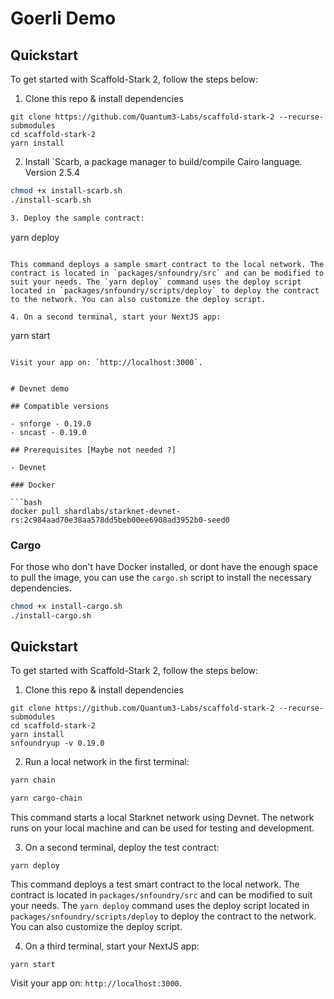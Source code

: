 # Goerli Demo

## Quickstart

To get started with Scaffold-Stark 2, follow the steps below:

1. Clone this repo & install dependencies

```
git clone https://github.com/Quantum3-Labs/scaffold-stark-2 --recurse-submodules
cd scaffold-stark-2
yarn install
```

2. Install `Scarb, a package manager to build/compile Cairo language. Version 2.5.4

```bash
chmod +x install-scarb.sh
./install-scarb.sh

3. Deploy the sample contract:

```

yarn deploy

```

This command deploys a sample smart contract to the local network. The contract is located in `packages/snfoundry/src` and can be modified to suit your needs. The `yarn deploy` command uses the deploy script located in `packages/snfoundry/scripts/deploy` to deploy the contract to the network. You can also customize the deploy script.

4. On a second terminal, start your NextJS app:

```

yarn start

````

Visit your app on: `http://localhost:3000`.


# Devnet demo

## Compatible versions

- snforge - 0.19.0
- sncast - 0.19.0

## Prerequisites [Maybe not needed ?]

- Devnet

### Docker

```bash
docker pull shardlabs/starknet-devnet-rs:2c984aad70e38aa578dd5beb00ee6908ad3952b0-seed0
````

### Cargo

For those who don't have Docker installed, or dont have the enough space to pull the image, you can use the `cargo.sh` script to install the necessary dependencies.

```bash
chmod +x install-cargo.sh
./install-cargo.sh
```

## Quickstart

To get started with Scaffold-Stark 2, follow the steps below:

1. Clone this repo & install dependencies

```
git clone https://github.com/Quantum3-Labs/scaffold-stark-2 --recurse-submodules
cd scaffold-stark-2
yarn install
snfoundryup -v 0.19.0
```

2. Run a local network in the first terminal:

```bash
yarn chain
```

```bash
yarn cargo-chain
```

This command starts a local Starknet network using Devnet. The network runs on your local machine and can be used for testing and development.

3. On a second terminal, deploy the test contract:

```
yarn deploy
```

This command deploys a test smart contract to the local network. The contract is located in `packages/snfoundry/src` and can be modified to suit your needs. The `yarn deploy` command uses the deploy script located in `packages/snfoundry/scripts/deploy` to deploy the contract to the network. You can also customize the deploy script.

4. On a third terminal, start your NextJS app:

```
yarn start
```

Visit your app on: `http://localhost:3000`.

